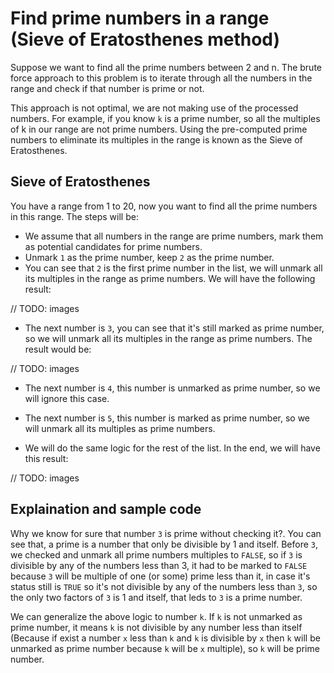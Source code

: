 # Find prime numbers in a range (Sieve of Eratosthenes method)

Suppose we want to find all the prime numbers between 2 and n. The brute force approach to this problem is to iterate through all the numbers in the range and check if that number is prime or not.

This approach is not optimal, we are not making use of the processed numbers. For example, if you know `k` is a prime number, so all the multiples of k in our range are not prime numbers. Using the pre-computed prime numbers to eliminate its multiples in the range is known as the Sieve of Eratosthenes.

## Sieve of Eratosthenes

You have a range from 1 to 20, now you want to find all the prime numbers in this range. The steps will be:

- We assume that all numbers in the range are prime numbers, mark them as potential candidates for prime numbers.
- Unmark `1` as the prime number, keep `2` as the prime number.
- You can see that `2` is the first prime number in the list, we will unmark all its multiples in the range as prime numbers. We will have the following result:

// TODO: images

- The next number is `3`, you can see that it's still marked as prime number, so we will unmark all its multiples in the range as prime numbers. The result would be:

// TODO: images

- The next number is `4`, this number is unmarked as prime number, so we will ignore this case.

- The next number is `5`, this number is marked as prime number, so we will unmark all its multiples as prime numbers.

- We will do the same logic for the rest of the list. In the end, we will have this result:

// TODO: images

## Explaination and sample code

Why we know for sure that number `3` is prime without checking it?. You can see that, a prime is a number that only be divisible by 1 and itself. Before `3`, we checked and unmark all prime numbers multiples to `FALSE`, so if `3` is divisible by any of the numbers less than 3, it had to be marked to `FALSE` because `3` will be multiple of one (or some) prime less than it, in case it's status still is `TRUE` so it's not divisible by any of the numbers less than `3`, so the only two factors of `3` is 1 and itself, that leds to `3` is a prime number.

We can generalize the above logic to number `k`. If `k` is not unmarked as prime number, it means `k` is not divisible by any number less than itself (Because if exist a number `x` less than `k` and `k` is divisible by `x` then `k` will be unmarked as prime number because `k` will be `x` multiple), so `k` will be prime number.
